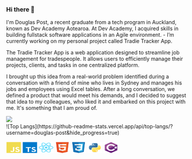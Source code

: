### Hi there 👋


<p>I'm Douglas Post, a recent graduate from a tech program in Auckland, known as Dev Academy Aotearoa. At Dev Academy, I acquired skills in building fullstack software applications in an Agile environment.
-  I’m currently working on my personal project called Tradie Tracker App.</p>
<p>The Tradie Tracker App is a web application designed to streamline job management for tradespeople. It allows users to efficiently manage their projects, clients, and tasks in one centralized platform.</p>
            <p>I brought up this idea from a real-world problem identified during a conversation with a friend of mine who lives in Sydney and manages his jobs and employees using Excel tables. After a long conversation, we defined a product that would meet his demands, and I decided to suggest that idea to my colleagues, who liked it and embarked on this project with me. It's something that I am proud of.</p>

<picture>
  <source
    srcset="https://github-readme-stats.vercel.app/api?username=douglasmagni&show_icons=true&theme=dark"
    media="(prefers-color-scheme: dark)"
  />
  <source
    srcset="https://github-readme-stats.vercel.app/api?username=douglasmagni&show_icons=true"
    media="(prefers-color-scheme: light), (prefers-color-scheme: no-preference)"
  />
  <img src="https://github-readme-stats.vercel.app/api?username=douglasmagni&show_icons=true" />
</picture>
<div>
 ![Top Langs](https://github-readme-stats.vercel.app/api/top-langs/?username=douglas-post&hide_progress=true)

</div>

<div style="display: inline_block"><br>
  <img align="center" alt="Rafa-Js" height="30" width="40" src="https://raw.githubusercontent.com/devicons/devicon/master/icons/javascript/javascript-plain.svg">
  <img align="center" alt="Rafa-Ts" height="30" width="40" src="https://raw.githubusercontent.com/devicons/devicon/master/icons/typescript/typescript-plain.svg">
  <img align="center" alt="Rafa-React" height="30" width="40" src="https://raw.githubusercontent.com/devicons/devicon/master/icons/react/react-original.svg">
  <img align="center" alt="Rafa-HTML" height="30" width="40" src="https://raw.githubusercontent.com/devicons/devicon/master/icons/html5/html5-original.svg">
  <img align="center" alt="Rafa-CSS" height="30" width="40" src="https://raw.githubusercontent.com/devicons/devicon/master/icons/css3/css3-original.svg">
  <img align="center" alt="Rafa-Python" height="30" width="40" src="https://raw.githubusercontent.com/devicons/devicon/master/icons/python/python-original.svg">
  <img align="center" alt="Rafa-Csharp" height="30" width="40" src="https://raw.githubusercontent.com/devicons/devicon/master/icons/csharp/csharp-original.svg">
</div>
